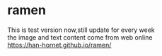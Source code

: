 # ramen
This is test version now,still update for every week
<br>
the image and text content come from web online
<br>
https://han-hornet.github.io/ramen/
